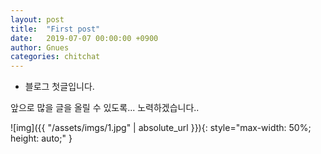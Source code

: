 ```yaml
---
layout: post
title:  "First post"
date:   2019-07-07 00:00:00 +0900
author: Gnues
categories: chitchat
---
```


- 블로그 첫글입니다.

앞으로 많을 글을 올릴 수 있도록... 노력하겠습니다..

![img]({{ "/assets/imgs/1.jpg" | absolute_url }}){: style="max-width: 50%; height: auto;" }
